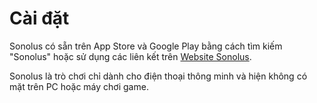 # Cài đặt

Sonolus có sẵn trên App Store và Google Play bằng cách tìm kiếm "Sonolus" hoặc sử dụng các liên kết trên [ Website Sonolus](https://sonolus.com).

Sonolus là trò chơi chỉ dành cho điện thoại thông minh và hiện không có mặt trên PC hoặc máy chơi game.
